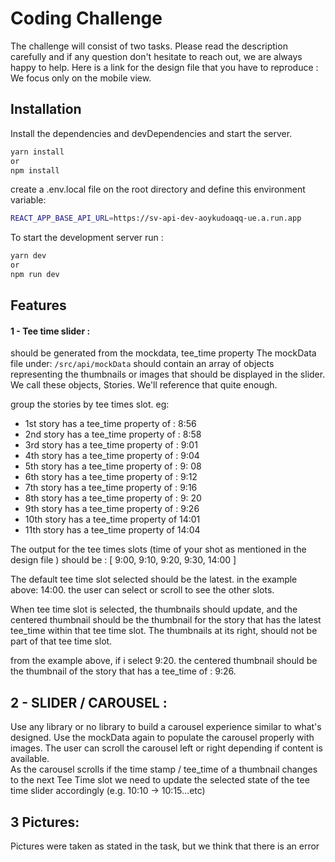 # Coding Challenge
The challenge will consist of two tasks.
Please read the description carefully and if any question don't hesitate to reach out, we are always happy to help.
Here is a link for the design file that you have to reproduce : []()
We focus only on the mobile view.

## Installation

Install the dependencies and devDependencies and start the server.

```sh
yarn install
or 
npm install
```

create a .env.local file on the root directory and define this environment variable:

```sh
REACT_APP_BASE_API_URL=https://sv-api-dev-aoykudoaqq-ue.a.run.app
```

To start the development server run :
```sh
yarn dev
or
npm run dev
```

## Features
#### 1 - Tee time slider :  

should be generated from the mockdata, tee_time property
The mockData file under: ``` /src/api/mockData ``` should contain an array of objects representing the thumbnails or images that should be displayed in the slider. We call these objects, Stories. We'll reference that quite enough.

group the stories by tee times slot. eg:

- 1st story has a tee_time property of :  8:56
- 2nd story has a tee_time property of :  8:58
- 3rd story has a tee_time property of : 9:01
- 4th story has a tee_time property of : 9:04
- 5th story has a tee_time property of : 9: 08
- 6th story has a tee_time property of : 9:12
- 7th story has a tee_time property of : 9:16
- 8th story has a tee_time property of : 9: 20
- 9th story has a tee_time property of : 9:26
- 10th story has a tee_time property of 14:01
- 11th story has a tee_time property of 14:04

The output for the tee times slots (time of your shot as mentioned in the design file ) should be : [ 9:00, 9:10, 9:20, 9:30, 14:00 ]

The default tee time slot selected should be the latest. in the example above: 14:00. the user can select or scroll to see the other slots.

When tee time slot is selected, the thumbnails should update, and the centered thumbnail should be the thumbnail for the story that has the latest tee_time within that tee time slot. The thumbnails at its right, should not be part of that tee time slot.

from the example above, if i select 9:20. the centered thumbnail should be the thumbnail of the story that has a tee_time of : 9:26.

## 2 - SLIDER / CAROUSEL : 
Use any library or no library to build a carousel experience similar to what's designed.
Use the mockData again to populate the carousel properly with images. 
The user can scroll the carousel left or right depending if content is available.  
As the carousel scrolls if the time stamp / tee_time of a thumbnail changes to the next Tee Time slot we need to update the selected state of the tee time slider accordingly (e.g. 10:10 → 10:15…etc)

## 3 Pictures:
Pictures were taken as stated in the task, but we think that there is an error